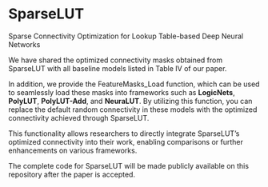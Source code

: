 # SparseLUT
Sparse Connectivity Optimization for Lookup Table-based Deep Neural Networks


We have shared the optimized connectivity masks obtained from SparseLUT with all baseline models listed in Table IV of our paper.

In addition, we provide the FeatureMasks_Load function, which can be used to seamlessly load these masks into frameworks such as **LogicNets**, **PolyLUT**, **PolyLUT-Add**, and **NeuraLUT**. By utilizing this function, you can replace the default random connectivity in these models with the optimized connectivity achieved through SparseLUT.

This functionality allows researchers to directly integrate SparseLUT’s optimized connectivity into their work, enabling comparisons or further enhancements on various frameworks.

The complete code for SparseLUT will be made publicly available on this repository after the paper is accepted.